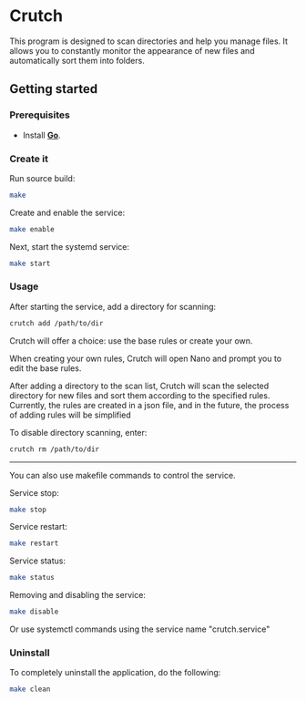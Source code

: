 # Crutch

This program is designed to scan directories and help you manage files. It allows you to constantly monitor the 
appearance of new files and automatically sort them into folders.


## Getting started

### Prerequisites
* Install **[Go](https://go.dev/)**.

### Create it
Run source build:
```sh
make
```
Create and enable the service:
```sh
make enable
```
Next, start the systemd service:
```sh
make start
```

### Usage
After starting the service, add a directory for scanning:
```sh
crutch add /path/to/dir
```
Crutch will offer a choice: use the base rules or create your own.

When creating your own rules, Crutch will open Nano and prompt you to edit the base rules.

After adding a directory to the scan list, Crutch will scan the selected directory for new files and sort them according to the specified rules. Currently, the rules are created in a json file, and in the future, the process of adding rules will be simplified

To disable directory scanning, enter:
```sh
crutch rm /path/to/dir
```
---
You can also use makefile commands to control the service.

Service stop:
```sh
make stop
```
Service restart:
```sh
make restart
```
Service status:
```sh
make status
```
Removing and disabling the service:
```sh
make disable
```
Or use systemctl commands using the service name "crutch.service"

### Uninstall
To completely uninstall the application, do the following:
```sh
make clean
```